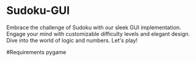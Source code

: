 # Sudoku-GUI
Embrace the challenge of Sudoku with our sleek GUI implementation. Engage your mind with customizable difficulty levels and elegant design. Dive into the world of logic and numbers. Let's play!

#Requirements
pygame
